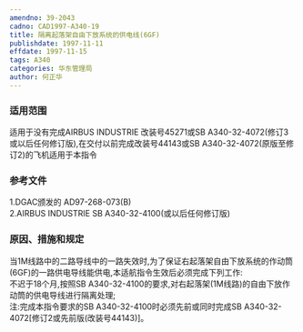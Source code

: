 ```yaml
---
amendno: 39-2043  
cadno: CAD1997-A340-19  
title: 隔离起落架自由下放系统的供电线(6GF)  
publishdate: 1997-11-11  
effdate: 1997-11-15  
tags: A340  
categories: 华东管理局  
author: 何正华  
---
```

  
### 适用范围  
适用于没有完成AIRBUS INDUSTRIE 改装号45271或SB A340-32-4072(修订3或以后任何修订版),在交付以前完成改装号44143或SB A340-32-4072(原版至修订2)的飞机适用于本指令  
  
<!--more-->  
### 参考文件  
1.DGAC颁发的 AD97-268-073(B)  
    2.AIRBUS INDUSTRIE SB A340-32-4100(或以后任何修订版)  
  
### 原因、措施和规定  
当1M线路中的二路导线中的一路失效时,为了保证右起落架自由下放系统的作动筒(6GF)的一路供电导线能供电,本适航指令生效后必须完成下列工作:  
    不迟于18个月,按照SB A340-32-4100的要求,对右起落架(1M线路)的自由下放作动筒的供电导线进行隔离处理;  
注:完成本指令要求的SB A340-32-4100时必须先前或同时完成SB A340-32-4072[修订2或先前版(改装号44143)]。  
